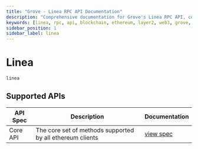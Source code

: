 ```yaml
---
title: "Grove - Linea RPC API Documentation"
description: "Comprehensive documentation for Grove's Linea RPC API, covering endpoint details and integration strategies for blockchain developers."
keywords: [linea, rpc, api, blockchain, ethereum, layer2, web3, grove, pocket, pokt, L2]
sidebar_position: 1
sidebar_label: linea
---
```


# Linea

`linea`

## Supported APIs

| API Spec | Description                                               | Documentation                  |
| -------- | --------------------------------------------------------- | ------------------------------ |
| Core API | The core set of methods supported by all ethereum clients | [view spec](../specs/core-api) |
